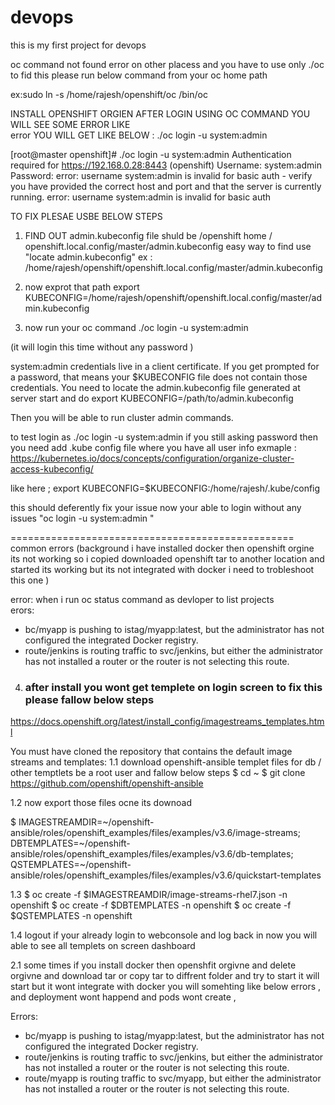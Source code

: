 # devops
this is my first project for devops 

oc command not found error on other placess and you have to use only ./oc  to fid this please run below command from your oc home path 

ex:sudo ln -s /home/rajesh/openshift/oc /bin/oc


INSTALL OPENSHIFT ORGIEN AFTER LOGIN USING OC COMMAND YOU WILL SEE SOME ERROR LIKE   
error YOU WILL GET LIKE BELOW  : ./oc login -u system:admin

[root@master openshift]# ./oc login -u system:admin 
Authentication required for https://192.168.0.28:8443 (openshift)
Username: system:admin
Password: 
error: username system:admin is invalid for basic auth - verify you have provided the correct host and port and that the server is currently running.
error: username system:admin is invalid for basic auth


TO FIX PLESAE USBE BELOW STEPS 
1. FIND OUT admin.kubeconfig file   shuld be /openshift home / openshift.local.config/master/admin.kubeconfig
easy way to find   use "locate admin.kubeconfig"
ex :  /home/rajesh/openshift/openshift.local.config/master/admin.kubeconfig

2. now exprot that path 
export KUBECONFIG=/home/rajesh/openshift/openshift.local.config/master/admin.kubeconfig

3. now run your oc command 
./oc login -u system:admin 

(it will login this time without any password )

system:admin credentials live in a client certificate. If you get prompted for a password, that means your $KUBECONFIG file does not contain those credentials. You need to locate the admin.kubeconfig file generated at server start and do
export KUBECONFIG=/path/to/admin.kubeconfig

Then you will be able to run cluster admin commands.

to test login as  ./oc login -u system:admin   if you still asking password then you need add .kube config file where you have all user info  exmaple : https://kubernetes.io/docs/concepts/configuration/organize-cluster-access-kubeconfig/

like here  ; export KUBECONFIG=$KUBECONFIG:/home/rajesh/.kube/config

this should deferently fix your issue  now your able to login without any issues "oc login -u system:admin "

=================================================
common errors (background i have installed docker then openshift orgine its not working so i copied downloaded openshift tar to another location and started its working but its not integrated with docker i need to trobleshoot this one )

error: when i run oc status command as devloper to list projects  
erors:
  * bc/myapp is pushing to istag/myapp:latest, but the administrator has not configured the integrated Docker registry.
  * route/jenkins is routing traffic to svc/jenkins, but either the administrator has not installed a router or the router is not selecting this route.






4.  ### after install you wont get templete on login screen to fix this please fallow below steps 

https://docs.openshift.org/latest/install_config/imagestreams_templates.html



You must have cloned the repository that contains the default image streams and templates:
1.1 download openshift-ansible templet files for db / other temptlets 
be a root user and fallow below steps 
$ cd ~
$ git clone https://github.com/openshift/openshift-ansible

1.2   now export those files ocne its downoad 

$ IMAGESTREAMDIR=~/openshift-ansible/roles/openshift_examples/files/examples/v3.6/image-streams; \
    DBTEMPLATES=~/openshift-ansible/roles/openshift_examples/files/examples/v3.6/db-templates; \
    QSTEMPLATES=~/openshift-ansible/roles/openshift_examples/files/examples/v3.6/quickstart-templates
    
    
1.3 $ oc create -f $IMAGESTREAMDIR/image-streams-rhel7.json -n openshift
    $ oc create -f $DBTEMPLATES -n openshift
    $ oc create -f $QSTEMPLATES -n openshift
    
1.4 logout if your already login to webconsole  and log back in  now you will able to see all templets on screen dashboard


2.1  some times if you install docker then openshfit orgivne and delete orgivne and download tar or copy tar to diffrent folder and try to start it will start but it wont integrate with docker you will somehting like below errors , and deployment wont happend and pods wont create , 


Errors:
  * bc/myapp is pushing to istag/myapp:latest, but the administrator has not configured the integrated Docker registry.
  * route/jenkins is routing traffic to svc/jenkins, but either the administrator has not installed a router or the router is not selecting this route.
  * route/myapp is routing traffic to svc/myapp, but either the administrator has not installed a router or the router is not selecting this route.
